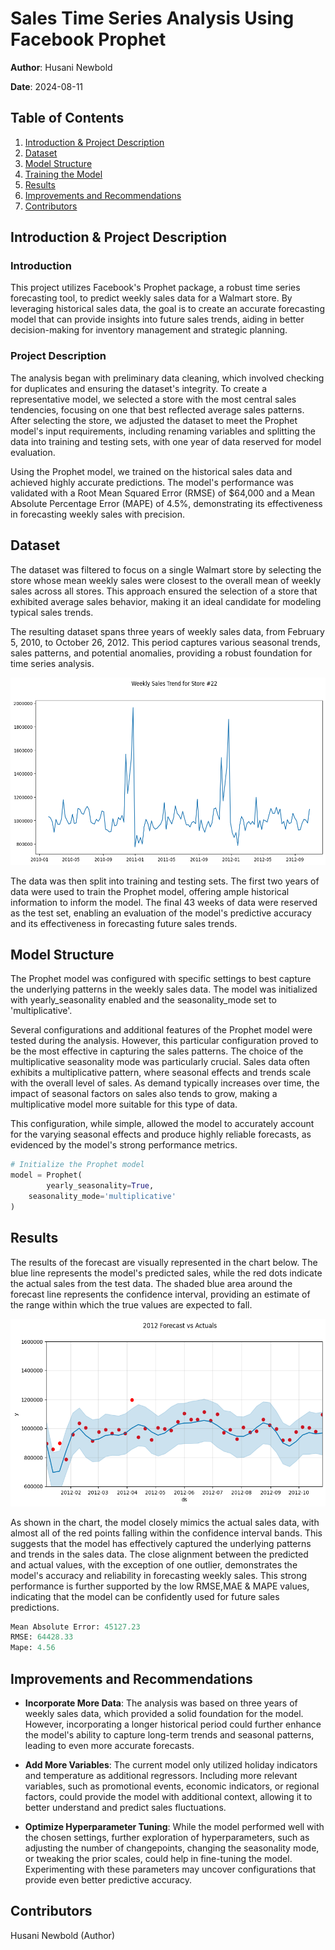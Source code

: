 # Sales Time Series Analysis Using Facebook Prophet

**Author**: Husani Newbold

**Date**: 2024-08-11

## Table of Contents
1. [Introduction & Project Description](#introduction--project-description)
2. [Dataset](#dataset)
3. [Model Structure](#model-structure)
4. [Training the Model](#training-the-model)
5. [Results](#results)
6. [Improvements and Recommendations](#improvements-and-recommendations)
7. [Contributors](#contributors)

## Introduction & Project Description

### Introduction
This project utilizes Facebook's Prophet package, a robust time series forecasting tool, to predict weekly sales data for a Walmart store. By leveraging historical sales data, the goal is to create an accurate forecasting model that can provide insights into future sales trends, aiding in better decision-making for inventory management and strategic planning.

### Project Description
The analysis began with preliminary data cleaning, which involved checking for duplicates and ensuring the dataset's integrity. To create a representative model, we selected a store with the most central sales tendencies, focusing on one that best reflected average sales patterns. After selecting the store, we adjusted the dataset to meet the Prophet model's input requirements, including renaming variables and splitting the data into training and testing sets, with one year of data reserved for model evaluation.

Using the Prophet model, we trained on the historical sales data and achieved highly accurate predictions. The model's performance was validated with a Root Mean Squared Error (RMSE) of $64,000 and a Mean Absolute Percentage Error (MAPE) of 4.5%, demonstrating its effectiveness in forecasting weekly sales with precision.

## Dataset
The dataset was filtered to focus on a single Walmart store by selecting the store whose mean weekly sales were closest to the overall mean of weekly sales across all stores. This approach ensured the selection of a store that exhibited average sales behavior, making it an ideal candidate for modeling typical sales trends.

The resulting dataset spans three years of weekly sales data, from February 5, 2010, to October 26, 2012. This period captures various seasonal trends, sales patterns, and potential anomalies, providing a robust foundation for time series analysis.

<img src="Weekly Sales store 22.png" alt="ANN" width="600" height="300">

The data was then split into training and testing sets. The first two years of data were used to train the Prophet model, offering ample historical information to inform the model. The final 43 weeks of data were reserved as the test set, enabling an evaluation of the model's predictive accuracy and its effectiveness in forecasting future sales trends.

## Model Structure
The Prophet model was configured with specific settings to best capture the underlying patterns in the weekly sales data. The model was initialized with yearly_seasonality enabled and the seasonality_mode set to 'multiplicative'.

Several configurations and additional features of the Prophet model were tested during the analysis. However, this particular configuration proved to be the most effective in capturing the sales patterns. The choice of the multiplicative seasonality mode was particularly crucial. Sales data often exhibits a multiplicative pattern, where seasonal effects and trends scale with the overall level of sales. As demand typically increases over time, the impact of seasonal factors on sales also tends to grow, making a multiplicative model more suitable for this type of data.

This configuration, while simple, allowed the model to accurately account for the varying seasonal effects and produce highly reliable forecasts, as evidenced by the model's strong performance metrics.

```python
# Initialize the Prophet model
model = Prophet(
        yearly_seasonality=True, 
    seasonality_mode='multiplicative'
)
```

## Results

The results of the forecast are visually represented in the chart below. The blue line represents the model's predicted sales, while the red dots indicate the actual sales from the test data. The shaded blue area around the forecast line represents the confidence interval, providing an estimate of the range within which the true values are expected to fall.

<img src="2012 forecast vs actuals .png" alt="ANN" width="600" height="300">

As shown in the chart, the model closely mimics the actual sales data, with almost all of the red points falling within the confidence interval bands. This suggests that the model has effectively captured the underlying patterns and trends in the sales data. The close alignment between the predicted and actual values, with the exception of one outlier, demonstrates the model's accuracy and reliability in forecasting weekly sales. This strong performance is further supported by the low RMSE,MAE & MAPE values, indicating that the model can be confidently used for future sales predictions.

```python
Mean Absolute Error: 45127.23
RMSE: 64428.33
Mape: 4.56
```

## Improvements and Recommendations
- **Incorporate More Data**: The analysis was based on three years of weekly sales data, which provided a solid foundation for the model. However, incorporating a longer historical period could further enhance the model's ability to capture long-term trends and seasonal patterns, leading to even more accurate forecasts.

- **Add More Variables**: The current model only utilized holiday indicators and temperature as additional regressors. Including more relevant variables, such as promotional events, economic indicators, or regional factors, could provide the model with additional context, allowing it to better understand and predict sales fluctuations.

- **Optimize Hyperparameter Tuning**: While the model performed well with the chosen settings, further exploration of hyperparameters, such as adjusting the number of changepoints, changing the seasonality mode, or tweaking the prior scales, could help in fine-tuning the model. Experimenting with these parameters may uncover configurations that provide even better predictive accuracy.

## Contributors
Husani Newbold (Author)



